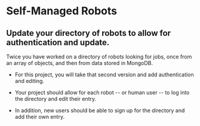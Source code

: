 # Self-Managed Robots

Update your directory of robots to allow for authentication and update.
---

Twice you have worked on a directory of robots looking for jobs, once from an array of objects, and then from data stored in MongoDB. 

* For this project, you will take that second version and add             authentication and editing. 

* Your project should allow for each robot -- or human user -- to log into the directory and edit their entry. 

* In addition, new users should be able to sign up for the directory and add their own entry.